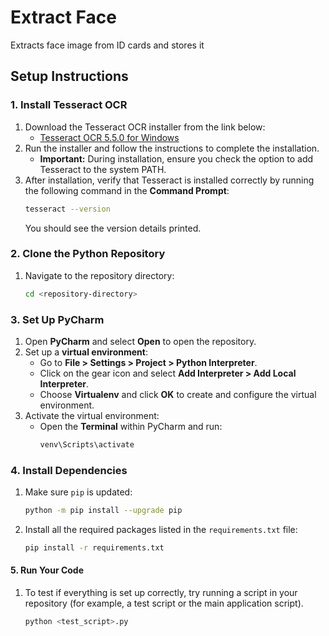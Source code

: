 # Extract Face
Extracts face image from ID cards and stores it

## **Setup Instructions**

### **1. Install Tesseract OCR**
1. Download the Tesseract OCR installer from the link below:
   - [Tesseract OCR 5.5.0 for Windows](https://github.com/tesseract-ocr/tesseract/releases/download/5.5.0/tesseract-ocr-w64-setup-5.5.0.20241111.exe)
2. Run the installer and follow the instructions to complete the installation.
   - **Important:** During installation, ensure you check the option to add Tesseract to the system PATH.
3. After installation, verify that Tesseract is installed correctly by running the following command in the **Command Prompt**:
   ```bash
   tesseract --version
   ```
   You should see the version details printed.

### **2. Clone the Python Repository**
1. Navigate to the repository directory:
   ```bash
   cd <repository-directory>
   ```

### **3. Set Up PyCharm**
1. Open **PyCharm** and select **Open** to open the repository.
2. Set up a **virtual environment**:
   - Go to **File > Settings > Project > Python Interpreter**.
   - Click on the gear icon and select **Add Interpreter > Add Local Interpreter**.
   - Choose **Virtualenv** and click **OK** to create and configure the virtual environment.
3. Activate the virtual environment:
   - Open the **Terminal** within PyCharm and run:
     ```bash
     venv\Scripts\activate
     ```

### **4. Install Dependencies**
1. Make sure `pip` is updated:
   ```bash
   python -m pip install --upgrade pip
   ```
2. Install all the required packages listed in the `requirements.txt` file:
   ```bash
   pip install -r requirements.txt
   ```

#### **5. Run Your Code**
1. To test if everything is set up correctly, try running a script in your repository (for example, a test script or the main application script).
   ```bash
   python <test_script>.py
   ```
